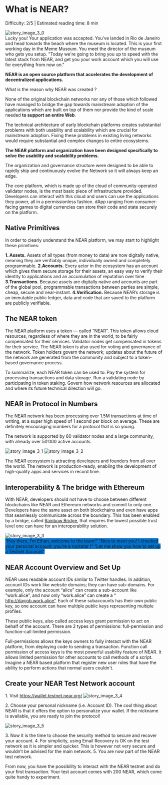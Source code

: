# What is NEAR?

<Difficulty>Difficulty: 2/5 | Estimated reading time: 8 min</Difficulty>

<narrativeText style="background: #00C08B">
    <div>
        <img alt="story_image_3_0" src="/images/chap_3_0.png">
    </div>
    <div>
        Lucky you! Your application was accepted. You’ve landed in Rio de Janeiro and head towards the beach where the museum is located.
        This is your first working day in the Meme Museum. You meet the director of the museum who gets you setup.
        <Spacer />
        "Today we're going to bring you up to speed with the latest stack from NEAR, and get you your work account which you will use for everything from now on."
    </div>
</narrativeText>
<Spacer />

**NEAR is an open source platform that accelerates the development of decentralized applications.**

What is the reason why NEAR was created ?

None of the original blockchain networks nor any of those which followed have managed to bridge the gap towards mainstream adoption of the applications which are built on top of them nor provide the kind of scale needed **to support an entire Web**.

The technical architecture of early blockchain platforms creates substantial problems with both usability and scalability which are crucial for mainstream adoption. Fixing these problems in existing living networks would require substantial and complex changes to entire ecosystems.

**The NEAR platform and organization have been designed specifically to solve the usability and scalability problems.**

The organization and governance structure were designed to be able to rapidly ship and continuously evolve the Network so it will always keep an edge.

The core platform, which is made up of the cloud of community-operated validator nodes, is the most basic piece of infrastructure provided. Developers can interact with this cloud and users can use the applications they power, all in a permissionless fashion. dApp ranging from consumer-facing games to digital currencies can store their code and state securely on the platform.

## Native Primitives

In order to clearly understand the NEAR platform, we may start to highlight these primitives:

**1. Assets.** Assets of all types (from money to data) are now digitally native, meaning they are verifiably unique, individually owned and completely programmable.
**2.Accounts.** Every actor in the ecosystem has an account which gives them secure storage for their assets, an easy way to verify their identity to applications and an accumulation of reputation over time
**3\.Transactions.** Because assets are digitally native and accounts are part of the global pool, programmable transactions between parties are simple, cheap, secure and near-instant.
**4\.Verification.** Because NEAR’s storage is an immutable public ledger, data and code that are saved to the platform are publicly verifiable.

## The NEAR token

The NEAR platform uses a token — called “NEAR”. This token allows cloud resources, regardless of where they are in the world, to be fairly compensated for their services. Validator nodes get compensated in tokens for their service.
The NEAR token is also used for voting and governance of the network. Token holders govern the network; updates about the future of the network are generated from the community and subject to a token-based governance process.

To summarize, each NEAR token can be used to:
Pay the system for processing transactions and data storage.
Run a validating node by participating in token staking.
Govern how network resources are allocated and where its future technical direction will go.

## NEAR in Protocol in Numbers

The NEAR network has been processing over 1.5M transactions at time of writing, at a super high speed of 1 second per block on average. These are definitely encouraging numbers for a protocol that is so young.

The network is supported by 60 validator nodes and a large community, with already over 50’000 active accounts.

<ImageContainer>
    <img alt="story_image_3_1" src="/images/chap_3_1.png">
</ImageContainer>
<Spacer />

<ImageContainer>
    <img alt="story_image_3_2" src="/images/chap_3_2.png">
</ImageContainer>
<Spacer />

The NEAR ecosystem is attracting developers and founders from all over the world. The network is production-ready, enabling the development of high-quality apps and services in record time.

## Interoperability & The bridge with Ethereum

With NEAR, developers should not have to choose between different blockchains like NEAR and Ethereum networks and commit to only one. Developers have the same asset on both blockchains and even have apps that seamlessly communicate across the boundary. This has been enabled by a bridge, called <a target="_blank" rel="noreferrer" href="https://github.com/near/rainbow-bridge" >Rainbow Bridge</a>, that requires the lowest possible trust level one can have for an interoperability solution.

<Spacer />

<narrativeText style="background: #0072CE">
    <div>
        <img alt="story_image_3_3" src="/images/chap_3_3.png">
    </div>
    <TextWrapper>
        “Hey there, I’m Ethan, welcome to the team!”
        “Nice to meet you! I checked your personal account, you’re a rockstar !”
        <Spacer />
        “Let me show you how to set up a Testnet Account”
    </TextWrapper>
</narrativeText>

## NEAR Account Overview and Set Up

NEAR uses readable account IDs similar to Twitter handles. In addition, account IDs work like website domains; they can have sub-domains.
For example, only the account “alice” can create a sub-account like “work.alice”, and now only “work.alice” can create a “ http://dayjob.work.alice”.
Each of these subaccounts has their own public key, so one account can have multiple public keys representing multiple profiles.

These public keys, also called access keys grant permission to act on behalf of the account. There are 2 types of permissions: full-permission and function-call limited permission.

Full-permissions allows the keys owners to fully interact with the NEAR platform, from deploying code to sending a transaction.
Function call permission of access keys is the most powerful usability feature of NEAR. It allows limited permission for other accounts to call methods of a script.
Imagine a NEAR based platform that register new user roles that have the ability to perform actions that normal users couldn't.

## Create your NEAR Test Network account

1\. Visit <a target="_blank" rel="noreferrer" href="https://wallet.testnet.near.org/">https:\/\/wallet.testnet.near.org/</a>
<ImageContainer>
    <img style="max-width: 550px" alt="story_image_3_4" src="/images/chap_3_4.png">
</ImageContainer>

2\. Choose your personal nickname (i.e. Account ID). The cool thing about NEAR is that it offers the option to personalize your wallet. If the nickname is available, you are ready to join the protocol!

<ImageContainer>
    <img style="max-width: 550px" alt="story_image_3_5" src="/images/chap_3_5.png">
</ImageContainer>

3\. Now it is the time to choose the security method to secure and recover your account.
4\. For simplicity, using Email Recovery is OK on the test network as it is simpler and quicker. This is however not very secure and wouldn’t be advised for the main network.
5\. You are now part of the NEAR test network.

From now, you have the possibility to interact with the NEAR testnet and do your first transaction. Your test account comes with 200 NEAR, which come quite handy to experiment.
